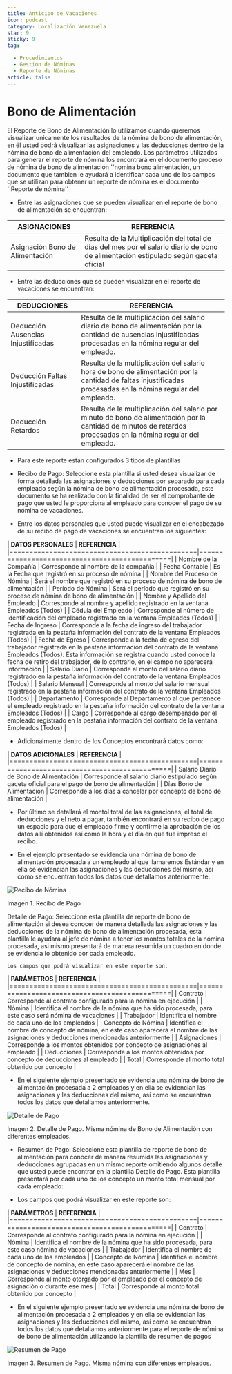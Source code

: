 ```yaml
---
title: Anticipo de Vacaciones
icon: podcast
category: Localización Venezuela
star: 9
sticky: 9
tag:

  - Procedimientos
  - Gestión de Nóminas
  - Reporte de Nóminas
article: false
---
```

**Bono de Alimentación**
========================

El Reporte de Bono de Alimentación lo utilizamos cuando queremos visualizar unicamente los resultados de la nómina de bono de alimentación, en él usted podrá visualizar las asignaciones y las deducciones dentro de la nómina de bono de alimentación del empleado. Los parámetros utilizados para generar el reporte de nómina los encontrará en el documento proceso de nómina de bono de alimentación ''nomina bono alimentación, un documento que tambien le ayudará a identificar cada uno de los campos que se utilizan para obtener un reporte de nómina es el documento ''Reporte de nómina''

- Entre las asignaciones que se pueden visualizar en el reporte de bono de alimentación se encuentran:

|           **ASIGNACIONES**                    |             **REFERENCIA**                    |
|-----------------------------------------------|-----------------------------------------------|
| Asignación Bono de Alimentación               | Resulta de la Multiplicación del total de días del mes por el salario diario de bono de alimentación estipulado según gaceta oficial  |

- Entre las deducciones que se pueden visualizar en el reporte de vacaciones se encuentran:

|           **DEDUCCIONES**                     |             **REFERENCIA**                    |
|-----------------------------------------------|-----------------------------------------------|
| Deducción Ausencias Injustificadas            | Resulta de la multiplicación del salario diario de bono de alimentación por la cantidad de ausencias injustificadas procesadas en la nómina regular del empleado.  |
| Deducción Faltas Injustificadas              | Resulta de la multiplicación del salario hora de bono de alimentación por la cantidad de faltas injustificadas procesadas en la nómina regular del empleado.  |
| Deducción Retardos                           | Resulta de la multiplicación del salario por minuto de bono de alimentación por la cantidad de minutos de retardos procesadas en la nómina regular del empleado.  |

- Para este reporte están configurados 3 tipos de plantillas

- Recibo de Pago: Seleccione esta plantilla si usted desea visualizar de forma detallada las asignaciones y deducciones por separado para cada empleado según la nómina de bono de alimentación procesada, este documento se ha realizado con la finalidad de ser el comprobante de pago que usted le proporciona al empleado para conocer el pago de su nómina de vacaciones.

- Entre los datos personales que usted puede visualizar en el encabezado de su recibo de pago de vacaciones se encuentran los siguientes:

|       **DATOS PERSONALES**                    |             **REFERENCIA**                    |
|===============================================|===============================================|
|  Nombre de la Compañía                        | Corresponde al nombre de la compañía          |
|  Fecha Contable                               | Es la Fecha que registró en su proceso de nómina |
|  Nombre del Proceso de Nómina                 | Será el nombre que registró en su proceso de nómina de bono de alimentación |
|  Período de Nómina                            | Será el período que registró en su proceso de nómina de bono de alimentación |
|  Nombre y Apellido  del Empleado              | Corresponde al nombre y apellido registrado en la ventana Empleados (Todos) |
|  Cédula del Empleado                          | Corresponde al número de identificación del empleado registrado en la ventana Empleados (Todos) |
|  Fecha de Ingreso                             | Corresponde a la fecha de ingreso del trabajador registrada en la pestaña información del contrato de la ventana Empleados (Todos) |
|  Fecha de Egreso                              | Corresponde a la fecha de egreso del trabajador registrada en la pestaña información del contrato de la ventana Empleados (Todos). Esta información se registra cuando usted conoce la fecha de retiro del trabajador, de lo contrario, en el campo no aparecerá información |
|  Salario Diario                               | Corresponde al monto del salario diario registrado en la pestaña información del contrato de la ventana Empleados (Todos) |
|  Salario Mensual                              | Corresponde al monto del salario mensual registrado en la pestaña información del contrato de la ventana Empleados (Todos) |
|  Departamento                                 | Corresponde al Departamento al que pertenece el empleado registrado en la pestaña información del contrato de la ventana Empleados (Todos) |
|  Cargo                                        | Corresponde al cargo desempeñado por el empleado registrado en la pestaña información del contrato de la ventana Empleados (Todos) |

- Adicionalmente dentro de los Conceptos encontrará datos como:

|       **DATOS ADICIONALES**                   |             **REFERENCIA**                    |
|===============================================|===============================================|
|  Salario Diario de Bono de Alimentación       | Corresponde al salario diario estipulado según gaceta oficial para el pago de bono de alimentación |
|  Días Bono de Alimentación                    | Corresponde a los días a cancelar por concepto de bono de alimentación |

- Por último se detallará el montol total de las asignaciones, el total de deducciones y el neto a pagar, también encontrará en su recibo de pago un espacio para que el empleado firme y confirme la aprobación de los datos allí obtenidos así como la hora y el día en que fue impreso el recibo.

- En el ejemplo presentado se evidencia una nómina de bono de alimentación  procesada a un empleado al que llamaremos Estándar y en ella se evidencian las asignaciones y las deducciones del mismo, así como se encuentran todos los datos que detallamos anteriormente.

![Recibo de Nómina](/assets/img/docs/lve/procedures/payroll/payroll-report/resources/recibobonoalimentacion.png)

Imagen 1. Recibo de Pago

Detalle de Pago: Seleccione esta plantilla de reporte de bono de alimentación si desea conocer de manera detallada las asignaciones y las deducciones de la nómina de bono de alimentación procesada, esta plantilla le ayudará al jefe de nómina a tener los montos totales de la nómina procesada, asi mismo presentará de manera resumida un cuadro en donde se evidencia lo obtenido por cada empleado.

    Los campos que podrá visualizar en este reporte son:

|          **PARÁMETROS**                       |             **REFERENCIA**                    |
|===============================================|===============================================|
|  Contrato                                     | Corresponde al contrato configurado para la nómina en ejecución |
|  Nómina                                       | Identifica el nombre de la nómina que ha sido procesada, para este caso será nómina de vacaciones |
|  Trabajador                                   | Identifica el nombre de cada uno de los empleados |
|  Concepto de Nómina                           | Identifica el nombre de concepto de nómina, en este caso aparecerá el nombre de las asignaciones y deducciones mencionadas anteriormente |
|  Asignaciones                                 | Corresponde a los montos obtenidos por concepto de asignaciones al empleado |
|  Deducciones                                  | Corresponde a los montos obtenidos por concepto de deducciones al empleado |
|  Total                                        | Corresponde al monto total obtenido por concepto |

- En el siguiente ejemplo presentado se evidencia una nómina de bono de alimentación procesada a 2 empleados y en ella se evidencian las asignaciones y las deducciones del mismo, así como se encuentran todos los datos qué detallamos anteriormente.

![Detalle de Pago](/assets/img/docs/lve/procedures/payroll/payroll-report/resources/detallebonodealimentacion2.png)

Imagen 2. Detalle de Pago. Misma nómina de Bono de Alimentación con diferentes empleados.

- Resumen de Pago:  Seleccione esta plantilla de reporte de bono de alimentación  para conocer de manera resumida las asignaciones y deducciones agrupadas en un  mismo reporte omitiendo algunos detalle que usted puede encontrar en la plantilla Detalle de Pago. Esta plantilla presentará por cada uno de los concepto un monto total mensual por cada empleado:

- Los campos que podrá visualizar en este reporte son:

|          **PARÁMETROS**                       |             **REFERENCIA**                    |
|===============================================|===============================================|
|  Contrato                                     | Corresponde al contrato configurado para la nómina en ejecución |
|  Nómina                                       | Identifica el nombre de la nómina que ha sido procesada, para este caso nómina de vacaciones |
|  Trabajador                                   | Identifica el nombre de cada uno de los empleados |
|  Concepto de Nómina                           | Identifica el nombre de concepto de nómina, en este caso aparecerá el nombre de las asignaciones y deducciones mencionadas anteriormente |
|  Mes                                          | Corresponde al monto otorgado por el empleado por el concepto de asignación o durante ese mes |
|  Total                                        | Corresponde al monto total obtenido por concepto |

- En el siguiente ejemplo presentado se evidencia una nómina de bono de alimentación procesada a 2 empleados y en ella se evidencian las asignaciones y las deducciones del mismo, así como se encuentran todos los datos qué detallamos anteriormente para el reporte de nómina de bono de alimentación utilizando la plantilla de resumen de pagos

![Resumen de Pago](/assets/img/docs/lve/procedures/payroll/payroll-report/resources/resumenbonoalimentacion33.png)

Imagen 3. Resumen de Pago. Misma nómina con diferentes empleados.
